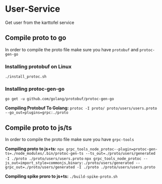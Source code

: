 # User-Service

Get user from the karttofel service

## Compile proto to go

In order to compile the proto file make sure you have `protobuf` and `protoc-gen-go`

### Installing protobuf on Linux

`./install_protoc.sh`

### Installing protoc-gen-go

`go get -u github.com/golang/protobuf/protoc-gen-go`

**Compiling Protobuf To Golang:**
`protoc -I proto/ proto/users/users.proto --go_out=plugins=grpc:./proto`

## Compile proto to js/ts

In order to compile the proto file make sure you have `grpc-tools`

**Compiling proto to js+ts:**
`npx grpc_tools_node_protoc--plugin=protoc-gen-ts=./node_modules/.bin/protoc-gen-ts --ts_out=./proto/users/generated -I ./proto ./proto/users/users.proto`
`npx grpc_tools_node_protoc --js_out=import_style=commonjs,binary:./proto/users/generated --grpc_out=./proto/users/generated -I ./proto ./proto/users/users.proto`

**Compiling spike proro to js+ts:**
`./build-spike-proto.sh`